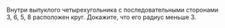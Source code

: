 Внутри выпуклого четырехугольника с последовательными сторонами 3, 6, 5, 8
расположен круг. Докажите, что его радиус меньше 3.